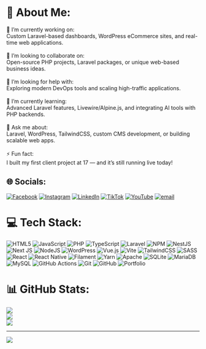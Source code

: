 # 💫 About Me:
🔭 I’m currently working on:<br>Custom Laravel-based dashboards, WordPress eCommerce sites, and real-time web applications.<br><br>👯 I’m looking to collaborate on:<br>Open-source PHP projects, Laravel packages, or unique web-based business ideas.<br><br>🤝 I’m looking for help with:<br>Exploring modern DevOps tools and scaling high-traffic applications.<br><br>🌱 I’m currently learning:<br>Advanced Laravel features, Livewire/Alpine.js, and integrating AI tools with PHP backends.<br><br>💬 Ask me about:<br>Laravel, WordPress, TailwindCSS, custom CMS development, or building scalable web apps.<br><br>⚡ Fun fact:<br>I built my first client project at 17 — and it’s still running live today!


## 🌐 Socials:
[![Facebook](https://img.shields.io/badge/Facebook-%231877F2.svg?logo=Facebook&logoColor=white)](https://www.facebook.com/arhamazhar123) [![Instagram](https://img.shields.io/badge/Instagram-%23E4405F.svg?logo=Instagram&logoColor=white)](https://www.instagram.com/arhamdevs) [![LinkedIn](https://img.shields.io/badge/LinkedIn-%230077B5.svg?logo=linkedin&logoColor=white)](https://www.linkedin.com/in/arhamazhar) [![TikTok](https://img.shields.io/badge/TikTok-%23000000.svg?logo=TikTok&logoColor=white)](https://tiktok.com/arham._.azhar) [![YouTube](https://img.shields.io/badge/YouTube-%23FF0000.svg?logo=YouTube&logoColor=white)](https://youtube.com/@ArhamAzhar) [![email](https://img.shields.io/badge/Email-D14836?logo=gmail&logoColor=white)](mailto:arhamazhar122@gmail.com) 

# 💻 Tech Stack:
![HTML5](https://img.shields.io/badge/html5-%23E34F26.svg?style=for-the-badge&logo=html5&logoColor=white) ![JavaScript](https://img.shields.io/badge/javascript-%23323330.svg?style=for-the-badge&logo=javascript&logoColor=%23F7DF1E) ![PHP](https://img.shields.io/badge/php-%23777BB4.svg?style=for-the-badge&logo=php&logoColor=white) ![TypeScript](https://img.shields.io/badge/typescript-%23007ACC.svg?style=for-the-badge&logo=typescript&logoColor=white) ![Laravel](https://img.shields.io/badge/laravel-%23FF2D20.svg?style=for-the-badge&logo=laravel&logoColor=white) ![NPM](https://img.shields.io/badge/NPM-%23CB3837.svg?style=for-the-badge&logo=npm&logoColor=white) ![NestJS](https://img.shields.io/badge/nestjs-%23E0234E.svg?style=for-the-badge&logo=nestjs&logoColor=white) ![Next JS](https://img.shields.io/badge/Next-black?style=for-the-badge&logo=next.js&logoColor=white) ![NodeJS](https://img.shields.io/badge/node.js-6DA55F?style=for-the-badge&logo=node.js&logoColor=white) ![WordPress](https://img.shields.io/badge/WordPress-%23117AC9.svg?style=for-the-badge&logo=WordPress&logoColor=white) ![Vue.js](https://img.shields.io/badge/vue.js-%2335495e.svg?style=for-the-badge&logo=vuedotjs&logoColor=%234FC08D) ![Vite](https://img.shields.io/badge/vite-%23646CFF.svg?style=for-the-badge&logo=vite&logoColor=white) ![TailwindCSS](https://img.shields.io/badge/tailwindcss-%2338B2AC.svg?style=for-the-badge&logo=tailwind-css&logoColor=white) ![SASS](https://img.shields.io/badge/SASS-hotpink.svg?style=for-the-badge&logo=SASS&logoColor=white) ![React](https://img.shields.io/badge/react-%2320232a.svg?style=for-the-badge&logo=react&logoColor=%2361DAFB) ![React Native](https://img.shields.io/badge/react_native-%2320232a.svg?style=for-the-badge&logo=react&logoColor=%2361DAFB) ![Filament](https://img.shields.io/badge/Filament-FFAA00?style=for-the-badge&logoColor=%23000000) ![Yarn](https://img.shields.io/badge/yarn-%232C8EBB.svg?style=for-the-badge&logo=yarn&logoColor=white) ![Apache](https://img.shields.io/badge/apache-%23D42029.svg?style=for-the-badge&logo=apache&logoColor=white) ![SQLite](https://img.shields.io/badge/sqlite-%2307405e.svg?style=for-the-badge&logo=sqlite&logoColor=white) ![MariaDB](https://img.shields.io/badge/MariaDB-003545?style=for-the-badge&logo=mariadb&logoColor=white) ![MySQL](https://img.shields.io/badge/mysql-4479A1.svg?style=for-the-badge&logo=mysql&logoColor=white) ![GitHub Actions](https://img.shields.io/badge/github%20actions-%232671E5.svg?style=for-the-badge&logo=githubactions&logoColor=white) ![Git](https://img.shields.io/badge/git-%23F05033.svg?style=for-the-badge&logo=git&logoColor=white) ![GitHub](https://img.shields.io/badge/github-%23121011.svg?style=for-the-badge&logo=github&logoColor=white) ![Portfolio](https://img.shields.io/badge/Portfolio-%23000000.svg?style=for-the-badge&logo=firefox&logoColor=#FF7139)
# 📊 GitHub Stats:
![](https://github-readme-stats.vercel.app/api?username=arham-azhar&theme=dark&hide_border=false&include_all_commits=true&count_private=true)<br/>
![](https://nirzak-streak-stats.vercel.app/?user=arham-azhar&theme=dark&hide_border=false)<br/>
![](https://github-readme-stats.vercel.app/api/top-langs/?username=arham-azhar&theme=dark&hide_border=false&include_all_commits=true&count_private=true&layout=compact)

---
[![](https://visitcount.itsvg.in/api?id=arham-azhar&icon=0&color=0)](https://visitcount.itsvg.in)
